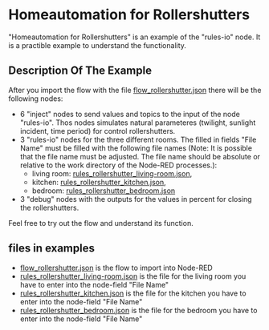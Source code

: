 # Homeautomation for Rollershutters

"Homeautomation for Rollershutters" is an example of the "rules-io" node. It is a practible example to understand the functionality.

## Description Of The Example

After you import the flow with the file [flow_rollershutter.json](flow_rollershutter.json) there will be the following nodes:

* 6 "inject" nodes to send values and topics to the input of the node "rules-io". Thos nodes simulates natural parameteres (twilight, sunlight incident, time period) for control rollershutters.
* 3 "rules-io" nodes for the three different rooms. The filled in fields "File Name" must be filled with the following file names (Note: It is possible that the file name must be adjusted. The file name should be absolute or relative to the work directory of the Node-RED processes.):
  * living room: [rules_rollershutter_living-room.json](rules_rollershutter_living-room.json),
  * kitchen: [rules_rollershutter_kitchen.json](rules_rollershutter_kitchen.json),
  * bedroom: [rules_rollershutter_bedroom.json](rules_rollershutter_bedroom.json)
* 3 "debug" nodes with the outputs for the values in percent for closing the rollershutters.

Feel free to try out the flow and understand its function.

## files in examples

* [flow_rollershutter.json](flow_rollershutter.json) is the flow to import into Node-RED
* [rules_rollershutter_living-room.json](rules_rollershutter_living-room.json) is the file for the living room you have to enter into the node-field "File Name"
* [rules_rollershutter_kitchen.json](rules_rollershutter_kitchen.json) is the file for the kitchen you have to enter into the node-field "File Name"
* [rules_rollershutter_bedroom.json](rules_rollershutter_bedroom.json) is the file for the bedroom you have to enter into the node-field "File Name"
